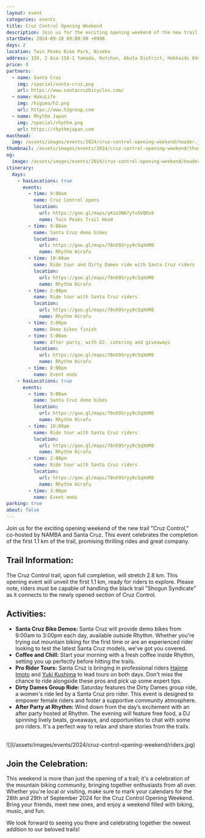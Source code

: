 ```yaml
---
layout: event
categories: events
title: Cruz Control Opening Weekend
description: Join us for the exciting opening weekend of the new trail "Cruz Control," co-hosted by NAMBA and Santa Cruz. This event celebrates the completion of the first 1.1 km of the trail, promising thrilling rides and great company.
startDate: 2024-09-28 09:00:00 +0900
days: 2
location: Twin Peaks Bike Park, Niseko
address: 150, 2 Aza-150-1 Yamada, Kutchan, Abuta District, Hokkaido 044-0081
price: 0
partners:
  - name: Santa Cruz
    img: /special/santa-cruz.png
    url: https://www.santacruzbicycles.com/
  - name: HakuLife
    img: /higuma/h2.png
    url: https://www.h2group.com
  - name: Rhythm Japan
    img: /special/rhythm.png
    url: https://rhythmjapan.com
masthead:
  img: /assets/images/events/2024/cruz-control-opening-weekend/header.jpg
thumbnail: /assets/images/events/2024/cruz-control-opening-weekend/thumb.jpg
og:
  image: /assets/images/events/2024/cruz-control-opening-weekend/header.jpg
itinerary:
  days:
    - hasLocations: true
      events:
        - time: 9:00am
          name: Cruz Control opens
          location:
            url: https://goo.gl/maps/yKza3NA7yfx5VQRx8
            name: Twin Peaks Trail Head
        - time: 9:00am
          name: Santa Cruz demo bikes
          location:
            url: https://goo.gl/maps/78nX9Sryy9c5qXmM8
            name: Rhythm Hirafu
        - time: 10:00am
          name: Ride tour and Dirty Dames ride with Santa Cruz riders
          location:
            url: https://goo.gl/maps/78nX9Sryy9c5qXmM8
            name: Rhythm Hirafu
        - time: 2:00pm
          name: Ride tour with Santa Cruz riders
          location:
            url: https://goo.gl/maps/78nX9Sryy9c5qXmM8
            name: Rhythm Hirafu
        - time: 3:00pm
          name: Demo bikes finish
        - time: 5:00am
          name: After party, with DJ, catering and giveaways
          location:
            url: https://goo.gl/maps/78nX9Sryy9c5qXmM8
            name: Rhythm Hirafu
        - time: 8:00pm
          name: Event ends
    - hasLocations: true
      events:
        - time: 9:00am
          name: Santa Cruz demo bikes
          location:
            url: https://goo.gl/maps/78nX9Sryy9c5qXmM8
            name: Rhythm Hirafu
        - time: 10:00am
          name: Ride tour with Santa Cruz riders
          location:
            url: https://goo.gl/maps/78nX9Sryy9c5qXmM8
            name: Rhythm Hirafu
        - time: 2:00pm
          name: Ride tour with Santa Cruz riders
          location:
            url: https://goo.gl/maps/78nX9Sryy9c5qXmM8
            name: Rhythm Hirafu
        - time: 3:00pm
          name: Event ends
parking: true
about: false
---
```

Join us for the exciting opening weekend of the new trail "Cruz Control," co-hosted by NAMBA and Santa Cruz. This event celebrates the completion of the first 1.1 km of the trail, promising thrilling rides and great company.

## Trail Information:

The Cruz Control trail, upon full completion, will stretch 2.8 km. This opening event will unveil the first 1.1 km, ready for riders to explore. Please note, riders must be capable of handling the black trail "Shogun Syndicate" as it connects to the newly opened section of Cruz Control.

<!-- TRAILFORKS WIDGET START -->
<div class="TrailforksWidgetTrail" data-w="100%" data-h="350px" data-trailid="753804" data-activitytype="1" data-map="1" data-basemap="trailforks" data-elevation="1" data-photos="0" data-title="0" data-info="1" data-trail_opacity="25" data-v="2" data-basicmap="1"></div>

<script type="application/javascript" src="https://es.pinkbike.org/326/sprt/j/trailforks/iframeResizer.min.js"></script>
<script type="text/javascript">
var script = document.createElement("script"); script.setAttribute("src", "https://es.pinkbike.org/ttl-86400/sprt/j/trailforks/widget.js"); document.getElementsByTagName("head")[0].appendChild(script); var widgetCheck = false;
</script>
<!-- TRAILFORKS WIDGET END -->

## Activities:

- <strong>Santa Cruz Bike Demos:</strong> Santa Cruz will provide demo bikes from 9:00am to 3:00pm each day, available outside Rhythm. Whether you're trying out mountain biking for the first time or are an experienced rider looking to test the latest Santa Cruz models, we’ve got you covered.
- <strong>Coffee and Chill:</strong> Start your morning with a fresh coffee inside Rhythm, setting you up perfectly before hitting the trails.
- <strong>Pro Rider Tours:</strong> Santa Cruz is bringing in professional riders <a href="https://www.instagram.com/hajimeeeee/" target="_blank">Hajime Imoto</a> and <a href="https://www.instagram.com/yukikushima/" target="_blank">Yuki Kushima</a> to lead tours on both days. Don't miss the chance to ride alongside these pros and pick up some expert tips.
- <strong>Dirty Dames Group Ride:</strong> Saturday features the Dirty Dames group ride, a women's ride led by a Santa Cruz pro rider. This event is designed to empower female riders and foster a supportive community atmosphere.
- <strong>After Party at Rhythm:</strong> Wind down from the day’s excitement with an after party hosted at Rhythm. The evening will feature free food, a DJ spinning lively beats, giveaways, and opportunities to chat with some pro riders. It's a perfect way to relax and share stories from the trails.

<br />
![](/assets/images/events/2024/cruz-control-opening-weekend/riders.jpg)

## Join the Celebration:

This weekend is more than just the opening of a trail; it's a celebration of the mountain biking community, bringing together enthusiasts from all over. Whether you're local or visiting, make sure to mark your calendars for the 28th and 29th of September 2024 for the Cruz Control Opening Weekend. Bring your friends, meet new ones, and enjoy a weekend filled with biking, music, and fun.

We look forward to seeing you there and celebrating together the newest addition to our beloved trails!
